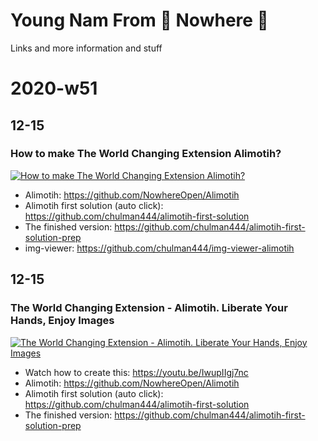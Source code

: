 # Young Nam From 🌌 Nowhere 🌌

Links and more information and stuff

# 2020-w51

## 12-15

### How to make The World Changing Extension Alimotih?

[![How to make The World Changing Extension Alimotih?](https://img.youtube.com/vi/IwupIIgj7nc/0.jpg)](https://www.youtube.com/watch?v=IwupIIgj7nc)

  - Alimotih: https://github.com/NowhereOpen/Alimotih
  - Alimotih first solution (auto click): https://github.com/chulman444/alimotih-first-solution
  - The finished version: https://github.com/chulman444/alimotih-first-solution-prep
  - img-viewer: https://github.com/chulman444/img-viewer-alimotih

## 12-15

### The World Changing Extension - Alimotih. Liberate Your Hands, Enjoy Images

[![The World Changing Extension - Alimotih. Liberate Your Hands, Enjoy Images](https://img.youtube.com/vi/tOVUICDSUMo/0.jpg)](https://www.youtube.com/watch?v=tOVUICDSUMo)

  - Watch how to create this: https://youtu.be/IwupIIgj7nc
  - Alimotih: https://github.com/NowhereOpen/Alimotih
  - Alimotih first solution (auto click): https://github.com/chulman444/alimotih-first-solution
  - The finished version: https://github.com/chulman444/alimotih-first-solution-prep
